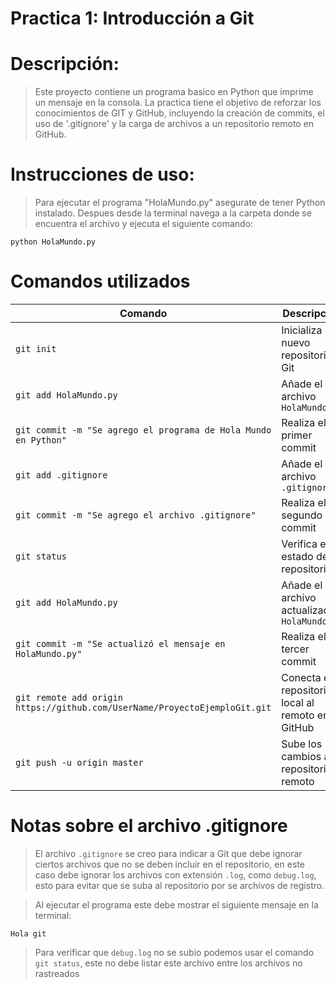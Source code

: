 # Practica 1: Introducción a Git

# Descripción:
> Este proyecto contiene un programa basico en Python que imprime un mensaje en la consola. La practica tiene el objetivo de reforzar los conocimientos de GIT y GitHub, incluyendo la creación de commits, el uso de '.gitignore' y la carga de archivos a un repositorio remoto en GitHub.

# Instrucciones de uso:

> Para ejecutar el programa "HolaMundo.py" asegurate de tener Python instalado. Despues desde la terminal navega a la carpeta donde se encuentra el archivo y ejecuta el siguiente comando:

```
python HolaMundo.py

```

# Comandos utilizados

| Comando | Descripción |
| --- | --- |
| `git init` | Inicializa un nuevo repositorio Git |
| `git add HolaMundo.py` | Añade el archivo `HolaMundo.py` |
| `git commit -m "Se agrego el programa de Hola Mundo en Python"` | Realiza el primer commit |
| `git add .gitignore` | Añade el archivo `.gitignore` |
| `git commit -m "Se agrego el archivo .gitignore"` | Realiza el segundo commit |
| `git status` | Verifica el estado del repositorio |
| `git add HolaMundo.py` | Añade el archivo actualizado `HolaMundo.py` |
| `git commit -m "Se actualizó el mensaje en HolaMundo.py"` | Realiza el tercer commit |
| `git remote add origin https://github.com/UserName/ProyectoEjemploGit.git` | Conecta el repositorio local al remoto en GitHub |
| `git push -u origin master` | Sube los cambios al repositorio remoto |

# Notas sobre el archivo .gitignore

> El archivo `.gitignore` se creo para indicar a Git que debe ignorar ciertos archivos que no se deben incluir en el repositorio, en este caso debe ignorar los archivos con extensión `.log`, como `debug.log`, esto para evitar que se suba al repositorio por se archivos de registro.

> Al ejecutar el programa este debe mostrar el siguiente mensaje en la terminal:

```
Hola git

```
> Para verificar que `debug.log` no se subio podemos usar el comando `git status`, este no debe listar este archivo entre los archivos no rastreados